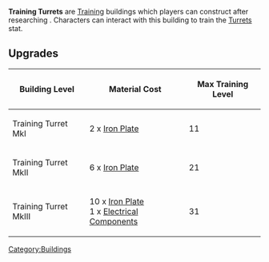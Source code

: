 **Training Turrets** are [Training](Training.md "wikilink") buildings which
players can construct after researching [](Turret_Training_(Tech).md). Characters can interact
with this building to train the [Turrets](Turrets.md "wikilink") stat.

## Upgrades

<table>
<thead>
<tr class="header">
<th><p>Building Level</p></th>
<th><p>Material Cost</p></th>
<th><p>Max Training Level</p></th>
</tr>
</thead>
<tbody>
<tr class="odd">
<td><p>Training Turret MkI</p></td>
<td><p>2 x <a href="Iron_Plate" title="wikilink">Iron Plate</a></p></td>
<td><p>11</p></td>
</tr>
<tr class="even">
<td><p>Training Turret MkII</p></td>
<td><p>6 x <a href="Iron_Plate" title="wikilink">Iron Plate</a></p></td>
<td><p>21</p></td>
</tr>
<tr class="odd">
<td><p>Training Turret MkIII</p></td>
<td><p>10 x <a href="Iron_Plate" title="wikilink">Iron Plate</a><br />
1 x <a href="Electrical_Components" title="wikilink">Electrical
Components</a></p></td>
<td><p>31</p></td>
</tr>
</tbody>
</table>

[Category:Buildings](Category:Buildings "wikilink")